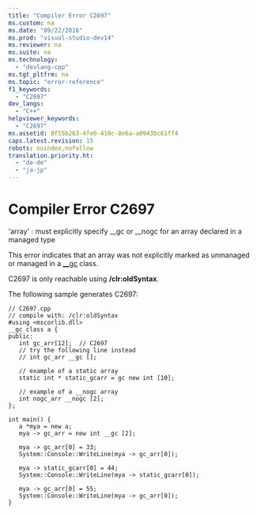 ```yaml
---
title: "Compiler Error C2697"
ms.custom: na
ms.date: "09/22/2016"
ms.prod: "visual-studio-dev14"
ms.reviewer: na
ms.suite: na
ms.technology: 
  - "devlang-cpp"
ms.tgt_pltfrm: na
ms.topic: "error-reference"
f1_keywords: 
  - "C2697"
dev_langs: 
  - "C++"
helpviewer_keywords: 
  - "C2697"
ms.assetid: 0f55b263-4fe0-410c-8e6a-a0943bc61ff4
caps.latest.revision: 15
robots: noindex,nofollow
translation.priority.ht: 
  - "de-de"
  - "ja-jp"
---
```

# Compiler Error C2697
'array' : must explicitly specify __gc or \__nogc for an array declared in a managed type  
  
 This error indicates that an array was not explicitly marked as unmanaged or managed in a [__gc](../vs140/__gc.md) class.  
  
 C2697 is only reachable using **/clr:oldSyntax**.  
  
 The following sample generates C2697:  
  
```  
// C2697.cpp  
// compile with: /clr:oldSyntax  
#using <mscorlib.dll>  
__gc class a {  
public:  
   int gc_arr[12];  // C2697  
   // try the following line instead  
   // int gc_arr __gc [];  
  
   // example of a static array  
   static int * static_gcarr = gc new int [10];  
  
   // example of a __nogc array  
   int nogc_arr __nogc [2];  
};  
  
int main() {  
   a *mya = new a;  
   mya -> gc_arr = new int __gc [2];  
  
   mya -> gc_arr[0] = 33;  
   System::Console::WriteLine(mya -> gc_arr[0]);  
  
   mya -> static_gcarr[0] = 44;  
   System::Console::WriteLine(mya -> static_gcarr[0]);  
  
   mya -> gc_arr[0] = 55;  
   System::Console::WriteLine(mya -> gc_arr[0]);  
}  
```